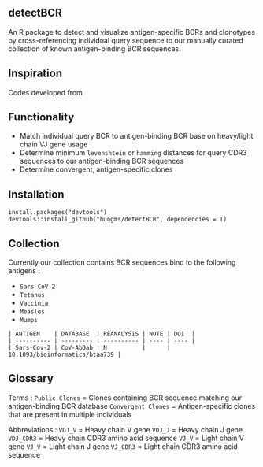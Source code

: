## detectBCR
An R package to detect and visualize antigen-specific BCRs and clonotypes by cross-referencing individual query sequence to our manually curated collection of known antigen-binding BCR sequences.


## Inspiration
Codes developed from 

## Functionality
* Match individual query BCR to antigen-binding BCR base on heavy/light chain VJ gene usage
* Determine minimum `levenshtein` or `hamming` distances for query CDR3 sequences to our antigen-binding BCR sequences
* Determine convergent, antigen-specific clones

## Installation
```{r}
install.packages("devtools")
devtools::install_github("hungms/detectBCR", dependencies = T)
```


## Collection
Currently our collection contains BCR sequences bind to the following antigens : 
* `Sars-CoV-2`
* `Tetanus`
* `Vaccinia`
* `Measles`
* `Mumps`

```
| ANTIGEN    | DATABASE  | REANALYSIS | NOTE | DOI  |
| ---------- | --------- | ---------- | ---- | ---- |
| Sars-Cov-2 | CoV-AbDab | N          |      | 10.1093/bioinformatics/btaa739 |
```

## Glossary
Terms :
`Public Clones` = Clones containing BCR sequence matching our antigen-binding BCR database
`Convergent Clones` = Antigen-specific clones that are present in multiple individuals

Abbreviations :
`VDJ_V` = Heavy chain V gene
`VDJ_J` = Heavy chain J gene
`VDJ_CDR3` = Heavy chain CDR3 amino acid sequence
`VJ_V` = Light chain V gene
`VJ_V` = Light chain J gene
`VJ_CDR3` = Light chain CDR3 amino acid sequence

